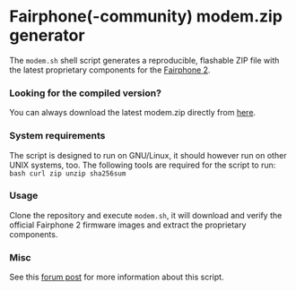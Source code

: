 # Fairphone(-community) modem.zip generator
The `modem.sh` shell script generates a reproducible, flashable ZIP file with the latest proprietary components for the [Fairphone 2](https://shop.fairphone.com).

### Looking for the compiled version?
You can always download the latest modem.zip directly from [here](https://io.pinterjann.is/public/misc/fairphone/modem/modem-latest.zip).

### System requirements
The script is designed to run on GNU/Linux, it should however run on other UNIX systems, too. The following tools are required for the script to run:
`bash curl zip unzip sha256sum`

### Usage
Clone the repository and execute `modem.sh`, it will download and verify the official Fairphone 2 firmware images and extract the proprietary components.

### Misc
See this [forum post](https://forum.fairphone.com/t/pencil2-fp2-modem-firmware/35374) for more information about this script.
